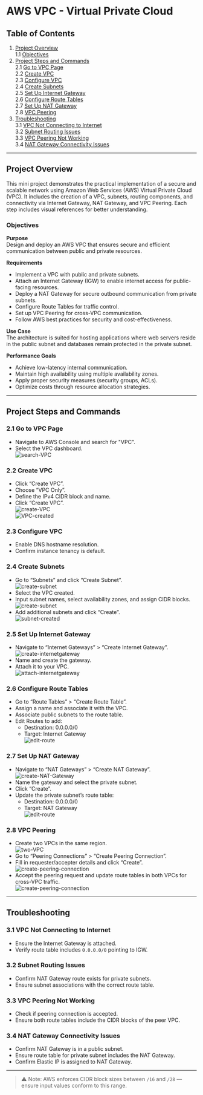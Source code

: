 # AWS VPC - Virtual Private Cloud

## Table of Contents
1. [Project Overview](#project-overview)  
    1.1 [Objectives](#objectives)  
2. [Project Steps and Commands](#project-steps-and-commands)  
    2.1 [Go to VPC Page](#21-go-to-vpc-page)  
    2.2 [Create VPC](#22-create-vpc)  
    2.3 [Configure VPC](#23-configure-vpc)  
    2.4 [Create Subnets](#24-create-subnets)  
    2.5 [Set Up Internet Gateway](#25-set-up-internet-gateway)  
    2.6 [Configure Route Tables](#26-configure-route-tables)  
    2.7 [Set Up NAT Gateway](#27-set-up-nat-gateway)  
    2.8 [VPC Peering](#28-vpc-peering)  
3. [Troubleshooting](#troubleshooting)  
    3.1 [VPC Not Connecting to Internet](#31-vpc-not-connecting-to-internet)  
    3.2 [Subnet Routing Issues](#32-subnet-routing-issues)  
    3.3 [VPC Peering Not Working](#33-vpc-peering-not-working)  
    3.4 [NAT Gateway Connectivity Issues](#34-nat-gateway-connectivity-issues)  

---

## Project Overview

This mini project demonstrates the practical implementation of a secure and scalable network using Amazon Web Services (AWS) Virtual Private Cloud (VPC). It includes the creation of a VPC, subnets, routing components, and connectivity via Internet Gateway, NAT Gateway, and VPC Peering. Each step includes visual references for better understanding.

### Objectives

**Purpose**  
Design and deploy an AWS VPC that ensures secure and efficient communication between public and private resources.

**Requirements**
- Implement a VPC with public and private subnets.
- Attach an Internet Gateway (IGW) to enable internet access for public-facing resources.
- Deploy a NAT Gateway for secure outbound communication from private subnets.
- Configure Route Tables for traffic control.
- Set up VPC Peering for cross-VPC communication.
- Follow AWS best practices for security and cost-effectiveness.

**Use Case**  
The architecture is suited for hosting applications where web servers reside in the public subnet and databases remain protected in the private subnet.

**Performance Goals**
- Achieve low-latency internal communication.
- Maintain high availability using multiple availability zones.
- Apply proper security measures (security groups, ACLs).
- Optimize costs through resource allocation strategies.

---

## Project Steps and Commands

### 2.1 Go to VPC Page

- Navigate to AWS Console and search for "VPC".
- Select the VPC dashboard.  
  ![search-VPC](images/1.png)

### 2.2 Create VPC

- Click “Create VPC”.
- Choose “VPC Only”.
- Define the IPv4 CIDR block and name.
- Click “Create VPC”.  
  ![create-VPC](images/3.png)  
  ![VPC-created](images/5.png)

### 2.3 Configure VPC

- Enable DNS hostname resolution.
- Confirm instance tenancy is default.

### 2.4 Create Subnets

- Go to “Subnets” and click “Create Subnet”.  
  ![create-subnet](images/7.png)
- Select the VPC created.
- Input subnet names, select availability zones, and assign CIDR blocks.  
  ![create-subnet](images/10.png)
- Add additional subnets and click “Create”.  
  ![subnet-created](images/12.png)

### 2.5 Set Up Internet Gateway

- Navigate to “Internet Gateways” > “Create Internet Gateway”.  
  ![create-internetgateway](images/13.png)
- Name and create the gateway.
- Attach it to your VPC.  
  ![attach-internetgateway](images/17.png)

### 2.6 Configure Route Tables

- Go to “Route Tables” > “Create Route Table”.
- Assign a name and associate it with the VPC.
- Associate public subnets to the route table.
- Edit Routes to add:  
  - Destination: 0.0.0.0/0  
  - Target: Internet Gateway  
  ![edit-route](images/24.png)

### 2.7 Set Up NAT Gateway

- Navigate to “NAT Gateways” > “Create NAT Gateway”.  
  ![create-NAT-Gateway](images/26.png)
- Name the gateway and select the private subnet.
- Click “Create”.
- Update the private subnet’s route table:  
  - Destination: 0.0.0.0/0  
  - Target: NAT Gateway  
  ![edit-route](images/32.png)

### 2.8 VPC Peering

- Create two VPCs in the same region.  
  ![two-VPC](images/36.png)
- Go to “Peering Connections” > “Create Peering Connection”.
- Fill in requester/accepter details and click “Create”.  
  ![create-peering-connection](images/39.png)
- Accept the peering request and update route tables in both VPCs for cross-VPC traffic.  
  ![create-peering-connection](images/51.png)

---

## Troubleshooting

### 3.1 VPC Not Connecting to Internet

- Ensure the Internet Gateway is attached.
- Verify route table includes `0.0.0.0/0` pointing to IGW.

### 3.2 Subnet Routing Issues

- Confirm NAT Gateway route exists for private subnets.
- Ensure subnet associations with the correct route table.

### 3.3 VPC Peering Not Working

- Check if peering connection is accepted.
- Ensure both route tables include the CIDR blocks of the peer VPC.

### 3.4 NAT Gateway Connectivity Issues

- Confirm NAT Gateway is in a public subnet.
- Ensure route table for private subnet includes the NAT Gateway.
- Confirm Elastic IP is assigned to NAT Gateway.

---

> ⚠️ Note: AWS enforces CIDR block sizes between `/16` and `/28` — ensure input values conform to this range.

